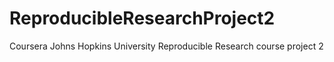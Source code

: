 # ReproducibleResearchProject2
Coursera Johns Hopkins University Reproducible Research course project 2
